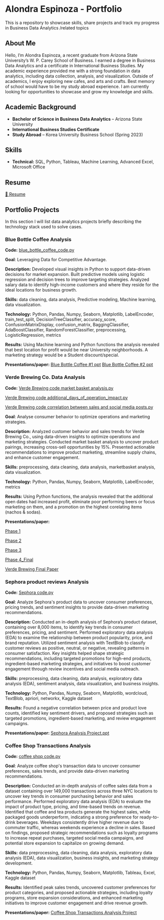 # Alondra Espinoza - Portfolio  

This is a repository to showcase skills, share projects and track my progress in Business Data Analytics /related topics

## About Me  
Hello, I’m Alondra Espinoza, a recent graduate from Arizona State University’s W. P. Carey School of Business. I earned a degree in Business Data Analytics and a certificate in International Business Studies. My academic experience provided me with a strong foundation in data analytics, including data collection, analysis, and visualization. Outside of academics, I enjoy exploring new cafes, and arts and crafts. Best memory of school would have to be my study abroad experience. I am currently looking for opportunities to showcase and grow my knowledge and skills.

## Academic Background  
- **Bachelor of Science in Business Data Analytics** – Arizona State University  
- **International Business Studies Certificate**  
- **Study Abroad** – Korea University Business School (Spring 2023)   

## Skills  
- **Technical:** SQL, Python, Tableau, Machine Learning, Advanced Excel, Microsoft Office 

## Resume  
[📄 Resume](https://github.com/Alondra-E/Alondra-s-Portfolio/blob/main/Resume.pdf)

## Portfolio Projects
In this section I will list data analytics projects briefly describing the technology stack used to solve cases.

### Blue Bottle Coffee Analysis
**Code:** [blue_bottle_coffee_code.py](https://github.com/Alondra-E/Alondra-s-Portfolio/blob/main/blue_bottle_coffee_code.py)


**Goal**: Leveraging Data for Competitive Advantage.

**Description:** Developed visual insights in Python to support data-driven decisions for market expansion. Built predictive models using logistic regression and decision trees to improve targeting strategies. Analyzed salary data to identify high-income customers and where they reside for the ideal locations for business growth.

**Skills:** data cleaning, data analysis, Predictive modeling, Machine learning, data visualization.

**Technology:** Python, Pandas, Numpy, Seaborn, Matplotlib, LabelEncoder, train_test_split, DecisionTreeClassifier, accuracy_score, ConfusionMatrixDisplay, confusion_matrix, BaggingClassifier, AdaBoostClassifier, RandomForestClassifier, preprocessing, LogisticRegression, metrics

**Results:** Using Machine learning and Python functions the analysis revealed that best location for profit would be near University neighborhoods. A marketing strategy would be a Student discount/special.

**Presentations/paper:** 
[Blue Bottle Coffee #1 ppt](https://github.com/Alondra-E/Alondra-s-Portfolio/blob/main/Blue%20Bottle%20Coffee%20Company%20Presentation%20pt1.pptx.pdf)
[Blue Bottle Coffee #2 ppt](https://github.com/Alondra-E/Alondra-s-Portfolio/blob/main/Blue%20Bottle%20Coffee%20Company%20Presentation%20pt2.pptx.pdf)

### Verde Brewing Co. Data Analysis
**Code:** 
[Verde Brewing code market basket analysis.py](https://github.com/Alondra-E/Alondra-s-Portfolio/blob/main/Verde%20Brewing%20code%20market%20basket%20analysis.py)

[Verde Brewing code additional_days_of_operation_impact.py](https://github.com/Alondra-E/Alondra-s-Portfolio/blob/main/Verde%20Brewing%20code%20additional_days_of_operation_impact.py)

[Verde Brewing code correlation between sales and social media posts.py](https://github.com/Alondra-E/Alondra-s-Portfolio/blob/main/Verde%20Brewing%20code%20correlation%20between%20sales%20and%20social%20media%20posts.py)

**Goal**: Analyse consumer behavior to optimize operations and marketing strategies.

**Description:** Analyzed customer behavior and sales trends for Verde Brewing Co., using data-driven insights to optimize operations and marketing strategies. Conducted market basket analysis to uncover product pairings, increasing cross-sell opportunities by 15%. Presented actionable recommendations to improve product marketing, streamline supply chains, and enhance customer engagement.

**Skills:** preprocessing, data cleaning, data analysis, marketbasket analysis, data visualization.

**Technology:** Python, Pandas, Numpy, Seaborn, Matplotlib, LabelEncoder, metrics

**Results:** Using Python functions, the analysis revealed that the additional open dates had increased profit, eliminate poor performing beers or focus marketing on them, and a promotion on the highest corelating items (nachos & sodas).

**Presentations/paper:**

[Phase 1](https://github.com/Alondra-E/Alondra-s-Portfolio/blob/main/Phase%201_Verde%20Brewing.pdf)

[Phase 2](https://github.com/Alondra-E/Alondra-s-Portfolio/blob/main/Phase%202_Verde%20Brewing.pdf)

[Phase 3](https://github.com/Alondra-E/Alondra-s-Portfolio/blob/main/Phase%203_Verde%20Brewing.pdf)

[Phase 4_Final](https://github.com/Alondra-E/Alondra-s-Portfolio/blob/main/Phase%204_Verde%20Brewing%20Final%20Presentation.pdf)

[Verde Brewing Final Paper](https://github.com/Alondra-E/Alondra-s-Portfolio/blob/main/Verde%20Brewing%20Final%20Paper.pdf)

### Sephora product reviews Analysis
**Code:** 
[Sephora code.py](https://github.com/Alondra-E/Alondra-s-Portfolio/blob/main/Sephora_code.ipynb)

**Goal**: Analyze Sephora's product data to uncover consumer preferences, pricing trends, and sentiment insights to provide data-driven marketing recommendations.

**Description:** Conducted an in-depth analysis of Sephora’s product dataset, containing over 8,000 items, to identify key trends in consumer preferences, pricing, and sentiment. Performed exploratory data analysis (EDA) to examine the relationship between product popularity, price, and brand reputation. Utilized sentiment analysis with TextBlob to classify customer reviews as positive, neutral, or negative, revealing patterns in consumer satisfaction. Key insights helped shape strategic recommendations, including targeted promotions for high-end products, ingredient-based marketing strategies, and initiatives to boost customer engagement through review incentives and social media outreach.

**Skills:** preprocessing, data cleaning, data analysis, exploratory data analysis (EDA), sentiment analysis, data visualization, and business insights.

**Technology:** Python, Pandas, Numpy, Seaborn, Matplotlib, wordcloud, TextBlob, apriori, networkx, Kaggle dataset

**Results:** Found a negative correlation between price and product love counts, identified key sentiment drivers, and proposed strategies such as targeted promotions, ingredient-based marketing, and review engagement campaigns.

**Presentations/paper:**
[Sephora Analysis Project.ppt](https://github.com/Alondra-E/Alondra-s-Portfolio/blob/main/Sephora%20Analysis%20Project.pptx)

### Coffee Shop Transactions Analysis
**Code:** 
[coffee shop code.py](https://github.com/Alondra-E/Alondra-s-Portfolio/blob/main/coffee_shop_sales_code.py)

**Goal**: Analyze coffee shop's transaction data to uncover consumer preferences, sales trends, and provide data-driven marketing recommendations.

**Description:** Conducted an in-depth analysis of coffee sales data from a dataset containing over 149,000 transactions across three NYC locations to uncover key trends in consumer purchasing behavior and sales performance. Performed exploratory data analysis (EDA) to evaluate the impact of product type, pricing, and time-based trends on revenue. Identified that coffee and tea products generate the highest sales, while packaged goods underperform, indicating a strong preference for ready-to-drink beverages. Weekdays consistently drive higher revenue due to commuter traffic, whereas weekends experience a decline in sales. Based on findings, proposed strategic recommendations such as loyalty programs to increase repeat purchases, targeted social media campaigns, and potential store expansion to capitalize on growing demand.

**Skills:** data preprocessing, data cleaning, data analysis, exploratory data analysis (EDA), data visualization, business insights, and marketing strategy development.

**Technology:** Python, Pandas, Numpy, Seaborn, Matplotlib, Tableau, Excel, Kaggle dataset

**Results:** Identified peak sales trends, uncovered customer preferences for product categories, and proposed actionable strategies, including loyalty programs, store expansion considerations, and enhanced marketing initiatives to improve customer engagement and drive revenue growth.

**Presentations/paper:**
[Coffee Shop Transactions Analysis Project](https://github.com/Alondra-E/Alondra-s-Portfolio/blob/main/Analyzing%20Coffee%20Sales.pdf)
